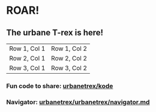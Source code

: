 # ROAR!
## The urbane T-rex is here!
<table>
  <tr>
    <td>Row 1, Col 1</td>
    <td>Row 1, Col 2</td>
  </tr>
  <tr>
    <td>Row 2, Col 1</td>
    <td>Row 2, Col 2</td>
  </tr>
  <tr>
    <td>Row 3, Col 1</td>
    <td>Row 3, Col 2</td>
  </tr>
</table>

### Fun code to share: [urbanetrex/kode](https://github.com/urbanetrex/kode)
### 
### Navigator: [urbanetrex/urbanetrex/navigator.md](https://github.com/urbanetrex/urbanetrex/blob/main/navigator.md)
